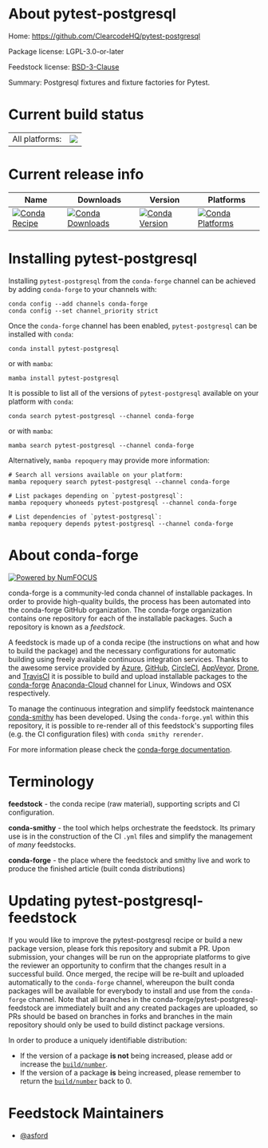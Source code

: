 About pytest-postgresql
=======================

Home: https://github.com/ClearcodeHQ/pytest-postgresql

Package license: LGPL-3.0-or-later

Feedstock license: [BSD-3-Clause](https://github.com/conda-forge/pytest-postgresql-feedstock/blob/main/LICENSE.txt)

Summary: Postgresql fixtures and fixture factories for Pytest.

Current build status
====================


<table><tr><td>All platforms:</td>
    <td>
      <a href="https://dev.azure.com/conda-forge/feedstock-builds/_build/latest?definitionId=17464&branchName=main">
        <img src="https://dev.azure.com/conda-forge/feedstock-builds/_apis/build/status/pytest-postgresql-feedstock?branchName=main">
      </a>
    </td>
  </tr>
</table>

Current release info
====================

| Name | Downloads | Version | Platforms |
| --- | --- | --- | --- |
| [![Conda Recipe](https://img.shields.io/badge/recipe-pytest--postgresql-green.svg)](https://anaconda.org/conda-forge/pytest-postgresql) | [![Conda Downloads](https://img.shields.io/conda/dn/conda-forge/pytest-postgresql.svg)](https://anaconda.org/conda-forge/pytest-postgresql) | [![Conda Version](https://img.shields.io/conda/vn/conda-forge/pytest-postgresql.svg)](https://anaconda.org/conda-forge/pytest-postgresql) | [![Conda Platforms](https://img.shields.io/conda/pn/conda-forge/pytest-postgresql.svg)](https://anaconda.org/conda-forge/pytest-postgresql) |

Installing pytest-postgresql
============================

Installing `pytest-postgresql` from the `conda-forge` channel can be achieved by adding `conda-forge` to your channels with:

```
conda config --add channels conda-forge
conda config --set channel_priority strict
```

Once the `conda-forge` channel has been enabled, `pytest-postgresql` can be installed with `conda`:

```
conda install pytest-postgresql
```

or with `mamba`:

```
mamba install pytest-postgresql
```

It is possible to list all of the versions of `pytest-postgresql` available on your platform with `conda`:

```
conda search pytest-postgresql --channel conda-forge
```

or with `mamba`:

```
mamba search pytest-postgresql --channel conda-forge
```

Alternatively, `mamba repoquery` may provide more information:

```
# Search all versions available on your platform:
mamba repoquery search pytest-postgresql --channel conda-forge

# List packages depending on `pytest-postgresql`:
mamba repoquery whoneeds pytest-postgresql --channel conda-forge

# List dependencies of `pytest-postgresql`:
mamba repoquery depends pytest-postgresql --channel conda-forge
```


About conda-forge
=================

[![Powered by
NumFOCUS](https://img.shields.io/badge/powered%20by-NumFOCUS-orange.svg?style=flat&colorA=E1523D&colorB=007D8A)](https://numfocus.org)

conda-forge is a community-led conda channel of installable packages.
In order to provide high-quality builds, the process has been automated into the
conda-forge GitHub organization. The conda-forge organization contains one repository
for each of the installable packages. Such a repository is known as a *feedstock*.

A feedstock is made up of a conda recipe (the instructions on what and how to build
the package) and the necessary configurations for automatic building using freely
available continuous integration services. Thanks to the awesome service provided by
[Azure](https://azure.microsoft.com/en-us/services/devops/), [GitHub](https://github.com/),
[CircleCI](https://circleci.com/), [AppVeyor](https://www.appveyor.com/),
[Drone](https://cloud.drone.io/welcome), and [TravisCI](https://travis-ci.com/)
it is possible to build and upload installable packages to the
[conda-forge](https://anaconda.org/conda-forge) [Anaconda-Cloud](https://anaconda.org/)
channel for Linux, Windows and OSX respectively.

To manage the continuous integration and simplify feedstock maintenance
[conda-smithy](https://github.com/conda-forge/conda-smithy) has been developed.
Using the ``conda-forge.yml`` within this repository, it is possible to re-render all of
this feedstock's supporting files (e.g. the CI configuration files) with ``conda smithy rerender``.

For more information please check the [conda-forge documentation](https://conda-forge.org/docs/).

Terminology
===========

**feedstock** - the conda recipe (raw material), supporting scripts and CI configuration.

**conda-smithy** - the tool which helps orchestrate the feedstock.
                   Its primary use is in the construction of the CI ``.yml`` files
                   and simplify the management of *many* feedstocks.

**conda-forge** - the place where the feedstock and smithy live and work to
                  produce the finished article (built conda distributions)


Updating pytest-postgresql-feedstock
====================================

If you would like to improve the pytest-postgresql recipe or build a new
package version, please fork this repository and submit a PR. Upon submission,
your changes will be run on the appropriate platforms to give the reviewer an
opportunity to confirm that the changes result in a successful build. Once
merged, the recipe will be re-built and uploaded automatically to the
`conda-forge` channel, whereupon the built conda packages will be available for
everybody to install and use from the `conda-forge` channel.
Note that all branches in the conda-forge/pytest-postgresql-feedstock are
immediately built and any created packages are uploaded, so PRs should be based
on branches in forks and branches in the main repository should only be used to
build distinct package versions.

In order to produce a uniquely identifiable distribution:
 * If the version of a package **is not** being increased, please add or increase
   the [``build/number``](https://docs.conda.io/projects/conda-build/en/latest/resources/define-metadata.html#build-number-and-string).
 * If the version of a package **is** being increased, please remember to return
   the [``build/number``](https://docs.conda.io/projects/conda-build/en/latest/resources/define-metadata.html#build-number-and-string)
   back to 0.

Feedstock Maintainers
=====================

* [@asford](https://github.com/asford/)


<!-- dummy commit to enable rerendering -->

